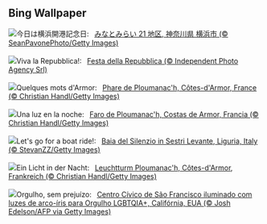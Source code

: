 ## Bing Wallpaper
![](https://www.bing.com/th?id=OHR.YokohamaPort2024_JA-JP2888889928_UHD.jpg&w=1000)今日は横浜開港記念日:&nbsp;&ensp;[みなとみらい 21 地区, 神奈川県 横浜市 (© SeanPavonePhoto/Getty Images)](https://www.bing.com/th?id=OHR.YokohamaPort2024_JA-JP2888889928_UHD.jpg)
<br><br/>
![](https://www.bing.com/th?id=OHR.ItalyFlag_IT-IT1674511086_UHD.jpg&w=1000)Viva la Repubblica!:&nbsp;&ensp;[Festa della Repubblica (© Independent Photo Agency Srl)](https://www.bing.com/th?id=OHR.ItalyFlag_IT-IT1674511086_UHD.jpg)
<br><br/>
![](https://www.bing.com/th?id=OHR.MenRuz_FR-FR1588544538_UHD.jpg&w=1000)Quelques mots d'Armor:&nbsp;&ensp;[Phare de Ploumanac'h, Côtes-d'Armor, France (© Christian Handl/Getty Images)](https://www.bing.com/th?id=OHR.MenRuz_FR-FR1588544538_UHD.jpg)
<br><br/>
![](https://www.bing.com/th?id=OHR.MenRuz_ES-ES3990544497_UHD.jpg&w=1000)Una luz en la noche:&nbsp;&ensp;[Faro de Ploumanac'h, Costas de Armor, Francia (© Christian Handl/Getty Images)](https://www.bing.com/th?id=OHR.MenRuz_ES-ES3990544497_UHD.jpg)
<br><br/>
![](https://www.bing.com/th?id=OHR.SestriLevante_EN-GB3931672297_UHD.jpg&w=1000)Let's go for a boat ride!:&nbsp;&ensp;[Baia del Silenzio in Sestri Levante, Liguria, Italy (© StevanZZ/Getty Images)](https://www.bing.com/th?id=OHR.SestriLevante_EN-GB3931672297_UHD.jpg)
<br><br/>
![](https://www.bing.com/th?id=OHR.MenRuz_DE-DE4765276671_UHD.jpg&w=1000)Ein Licht in der Nacht:&nbsp;&ensp;[Leuchtturm Ploumanac'h, Côtes-d'Armor, Frankreich (© Christian Handl/Getty Images)](https://www.bing.com/th?id=OHR.MenRuz_DE-DE4765276671_UHD.jpg)
<br><br/>
![](https://www.bing.com/th?id=OHR.PrideMonthSF_PT-BR6281938141_UHD.jpg&w=1000)Orgulho, sem prejuízo:&nbsp;&ensp;[Centro Cívico de São Francisco iluminado com luzes de arco-íris para Orgulho LGBTQIA+, Califórnia, EUA (© Josh Edelson/AFP via Getty Images)](https://www.bing.com/th?id=OHR.PrideMonthSF_PT-BR6281938141_UHD.jpg)
<br><br/>

